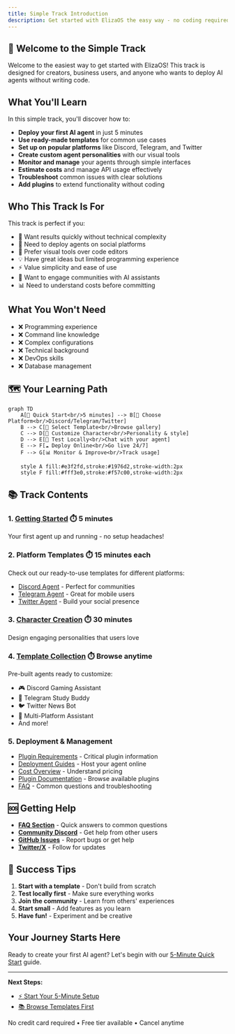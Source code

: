 ```yaml
---
title: Simple Track Introduction
description: Get started with ElizaOS the easy way - no coding required
---
```


## 🚀 Welcome to the Simple Track

Welcome to the easiest way to get started with ElizaOS! This track is designed for creators, business users, and anyone who wants to deploy AI agents without writing code.

## What You'll Learn

In this simple track, you'll discover how to:

- **Deploy your first AI agent** in just 5 minutes
- **Use ready-made templates** for common use cases
- **Set up on popular platforms** like Discord, Telegram, and Twitter
- **Create custom agent personalities** with our visual tools
- **Monitor and manage** your agents through simple interfaces
- **Estimate costs** and manage API usage effectively
- **Troubleshoot** common issues with clear solutions
- **Add plugins** to extend functionality without coding

## Who This Track Is For

This track is perfect if you:

- 🎯 Want results quickly without technical complexity
- 📱 Need to deploy agents on social platforms
- 🎨 Prefer visual tools over code editors
- 💡 Have great ideas but limited programming experience
- ⚡ Value simplicity and ease of use
- 🤝 Want to engage communities with AI assistants
- 📊 Need to understand costs before committing

## What You Won't Need

- ❌ Programming experience
- ❌ Command line knowledge
- ❌ Complex configurations
- ❌ Technical background
- ❌ DevOps skills
- ❌ Database management

## 🗺️ Your Learning Path

```mermaid
graph TD
    A[🚀 Quick Start<br/>5 minutes] --> B[🎯 Choose Platform<br/>Discord/Telegram/Twitter]
    B --> C[📝 Select Template<br/>Browse gallery]
    C --> D[🎨 Customize Character<br/>Personality & style]
    D --> E[🧪 Test Locally<br/>Chat with your agent]
    E --> F[☁️ Deploy Online<br/>Go live 24/7]
    F --> G[📊 Monitor & Improve<br/>Track usage]

    style A fill:#e3f2fd,stroke:#1976d2,stroke-width:2px
    style F fill:#fff3e0,stroke:#f57c00,stroke-width:2px
```

## 📚 Track Contents

### 1. [Getting Started](/docs/simple/getting-started/quick-start) ⏱️ 5 minutes

Your first agent up and running - no setup headaches!

### 2. Platform Templates ⏱️ 15 minutes each

Check out our ready-to-use templates for different platforms:

- [Discord Agent](/docs/simple/templates/discord-agent) - Perfect for communities
- [Telegram Agent](/docs/simple/templates/telegram-agent) - Great for mobile users
- [Twitter Agent](/docs/simple/templates/twitter-agent) - Build your social presence

### 3. [Character Creation](/docs/simple/guides/character-creation) ⏱️ 30 minutes

Design engaging personalities that users love

### 4. [Template Collection](/docs/simple/templates/quick-start) ⏱️ Browse anytime

Pre-built agents ready to customize:

- 🎮 Discord Gaming Assistant
- 📱 Telegram Study Buddy
- 🐦 Twitter News Bot
- 🤖 Multi-Platform Assistant
- And more!

### 5. Deployment & Management

- [Plugin Requirements](/docs/simple/guides/plugin-requirements) - Critical plugin information
- [Deployment Guides](/docs/simple/guides/deployment-railway) - Host your agent online
- [Cost Overview](/docs/simple/faq#how-much-does-it-cost) - Understand pricing
- [Plugin Documentation](/packages) - Browse available plugins
- [FAQ](/docs/simple/faq) - Common questions and troubleshooting

## 🆘 Getting Help

- **[FAQ Section](/docs/simple/faq)** - Quick answers to common questions
- **[Community Discord](https://discord.gg/elizaos)** - Get help from other users
- **[GitHub Issues](https://github.com/elizaOS/eliza/issues)** - Report bugs or get help
- **[Twitter/X](https://twitter.com/elizaos)** - Follow for updates

## 🎯 Success Tips

1. **Start with a template** - Don't build from scratch
2. **Test locally first** - Make sure everything works
3. **Join the community** - Learn from others' experiences
4. **Start small** - Add features as you learn
5. **Have fun!** - Experiment and be creative

## Your Journey Starts Here

Ready to create your first AI agent? Let's begin with our [5-Minute Quick Start](/docs/simple/getting-started/quick-start) guide.

---

**Next Steps:**

- [⚡ Start Your 5-Minute Setup](/docs/simple/getting-started/quick-start)
- [📚 Browse Templates First](/docs/simple/templates/quick-start)

No credit card required • Free tier available • Cancel anytime
